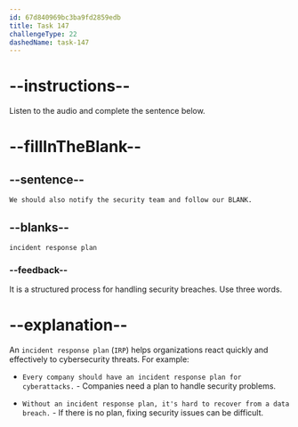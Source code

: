 ```yaml
---
id: 67d840969bc3ba9fd2859edb
title: Task 147
challengeType: 22
dashedName: task-147
---
```


<!-- (audio) Jake: We should also notify the security team and follow our incident response plan. -->

# --instructions--

Listen to the audio and complete the sentence below.

# --fillInTheBlank--

## --sentence--

`We should also notify the security team and follow our BLANK.`

## --blanks--

`incident response plan`

### --feedback--

It is a structured process for handling security breaches. Use three words.

# --explanation--

An `incident response plan` (`IRP`) helps organizations react quickly and effectively to cybersecurity threats. For example:

- `Every company should have an incident response plan for cyberattacks.` - Companies need a plan to handle security problems.

- `Without an incident response plan, it's hard to recover from a data breach.` - If there is no plan, fixing security issues can be difficult.
